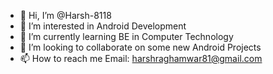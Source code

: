 - 👋 Hi, I’m @Harsh-8118
- 👀 I’m interested in Android Development
- 🌱 I’m currently learning BE in Computer Technology
- 💞️ I’m looking to collaborate on some new Android Projects
- 📫 How to reach me Email: harshraghamwar81@gmail.com

<!---
Harsh-8118/Harsh-8118 is a ✨ special ✨ repository because its `README.md` (this file) appears on your GitHub profile.
You can click the Preview link to take a look at your changes.
--->
